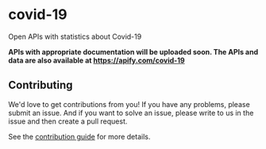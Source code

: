 # covid-19
Open APIs with statistics about Covid-19

**APIs with appropriate documentation will be uploaded soon. The APIs and data are also available at https://apify.com/covid-19**

## Contributing

We'd love to get contributions from you! If you have any problems, please submit an issue. And if you want to solve an issue, please write to us in the issue and then create a pull request.

See the [contribution guide](https://gitlab.com/apify-public/wiki/-/wikis/Public-actors/How-to-add-a-new-Covid-19-Actor) for more details.